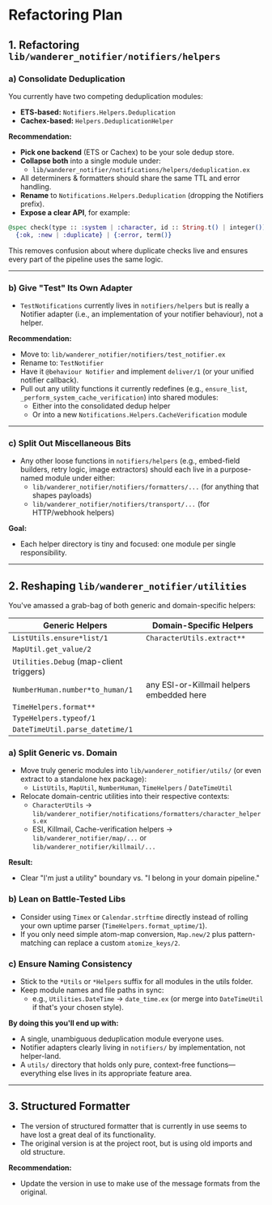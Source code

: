 # Refactoring Plan

## 1. Refactoring `lib/wanderer_notifier/notifiers/helpers`

### a) Consolidate Deduplication

You currently have two competing deduplication modules:

- **ETS-based:** `Notifiers.Helpers.Deduplication`
- **Cachex-based:** `Helpers.DeduplicationHelper`

**Recommendation:**

- **Pick one backend** (ETS or Cachex) to be your sole dedup store.
- **Collapse both** into a single module under:
  - `lib/wanderer_notifier/notifications/helpers/deduplication.ex`
- All determiners & formatters should share the same TTL and error handling.
- **Rename** to `Notifications.Helpers.Deduplication` (dropping the Notifiers prefix).
- **Expose a clear API**, for example:

```elixir
@spec check(type :: :system | :character, id :: String.t() | integer()) ::
  {:ok, :new | :duplicate} | {:error, term()}
```

This removes confusion about where duplicate checks live and ensures every part of the pipeline uses the same logic.

---

### b) Give "Test" Its Own Adapter

- `TestNotifications` currently lives in `notifiers/helpers` but is really a Notifier adapter (i.e., an implementation of your notifier behaviour), not a helper.

**Recommendation:**

- Move to: `lib/wanderer_notifier/notifiers/test_notifier.ex`
- Rename to: `TestNotifier`
- Have it `@behaviour Notifier` and implement `deliver/1` (or your unified notifier callback).
- Pull out any utility functions it currently redefines (e.g., `ensure_list`, `_perform_system_cache_verification`) into shared modules:
  - Either into the consolidated dedup helper
  - Or into a new `Notifications.Helpers.CacheVerification` module

---

### c) Split Out Miscellaneous Bits

- Any other loose functions in `notifiers/helpers` (e.g., embed-field builders, retry logic, image extractors) should each live in a purpose-named module under either:
  - `lib/wanderer_notifier/notifiers/formatters/...` (for anything that shapes payloads)
  - `lib/wanderer_notifier/notifiers/transport/...` (for HTTP/webhook helpers)

**Goal:**

- Each helper directory is tiny and focused: one module per single responsibility.

---

## 2. Reshaping `lib/wanderer_notifier/utilities`

You've amassed a grab-bag of both generic and domain-specific helpers:

| Generic Helpers                         | Domain-Specific Helpers                   |
| --------------------------------------- | ----------------------------------------- |
| `ListUtils.ensure*list/1`               | `CharacterUtils.extract**`                |
| `MapUtil.get_value/2`                   |                                           |
| `Utilities.Debug` (map-client triggers) |                                           |
| `NumberHuman.number*to_human/1`         | any ESI-or-Killmail helpers embedded here |
| `TimeHelpers.format**`                  |                                           |
| `TypeHelpers.typeof/1`                  |                                           |
| `DateTimeUtil.parse_datetime/1`         |                                           |

### a) Split Generic vs. Domain

- Move truly generic modules into `lib/wanderer_notifier/utils/` (or even extract to a standalone hex package):
  - `ListUtils`, `MapUtil`, `NumberHuman`, `TimeHelpers` / `DateTimeUtil`
- Relocate domain-centric utilities into their respective contexts:
  - `CharacterUtils` → `lib/wanderer_notifier/notifications/formatters/character_helpers.ex`
  - ESI, Killmail, Cache-verification helpers → `lib/wanderer_notifier/map/...` or `lib/wanderer_notifier/killmail/...`

**Result:**

- Clear "I'm just a utility" boundary vs. "I belong in your domain pipeline."

### b) Lean on Battle-Tested Libs

- Consider using `Timex` or `Calendar.strftime` directly instead of rolling your own uptime parser (`TimeHelpers.format_uptime/1`).
- If you only need simple atom-map conversion, `Map.new/2` plus pattern-matching can replace a custom `atomize_keys/2`.

### c) Ensure Naming Consistency

- Stick to the `*Utils` or `*Helpers` suffix for all modules in the utils folder.
- Keep module names and file paths in sync:
  - e.g., `Utilities.DateTime` → `date_time.ex` (or merge into `DateTimeUtil` if that's your chosen style).

**By doing this you'll end up with:**

- A single, unambiguous deduplication module everyone uses.
- Notifier adapters clearly living in `notifiers/` by implementation, not helper-land.
- A `utils/` directory that holds only pure, context-free functions—everything else lives in its appropriate feature area.

---

## 3. Structured Formatter

- The version of structured formatter that is currently in use seems to have lost a great deal of its functionality.
- The original version is at the project root, but is using old imports and old structure.

**Recommendation:**

- Update the version in use to make use of the message formats from the original.
